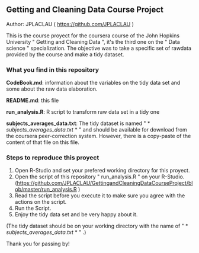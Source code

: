 ## Getting and Cleaning Data Course Project

Author: JPLACLAU ( https://github.com/JPLACLAU )

This is the course proyect for the coursera course of the John Hopkins University " Getting and Cleaning Data ", it's the third one on the " Data science " specialization. The objective was to take a specific set of rawdata provided by the course and make a tidy dataset.

### What you find in this repository

**CodeBook.md**: information about the variables on the tidy data set and some about the raw data elaboration.

**README.md**: this file

**run_analysis.R**: R script to transform raw data set in a tidy one

**subjects_averages_data.txt**: The tidy dataset is named " * *subjects_averages_data.txt* * " and should be available for download from the coursera peer-correction system. However, there is a copy-paste of the content of that file on this file.

### Steps to reproduce this proyect
1. Open R-Studio and set your prefered working directory for this proyect.
2. Open the script of this repository " run_analysis.R " on your R-Studio. (https://github.com/JPLACLAU/GettingandCleaningDataCourseProject/blob/master/run_analysis.R )
3. Read the script before you execute it to make sure you agree with the actions on the script.
4. Run the Script. 
5. Enjoy the tidy data set and be very happy about it. 

(The tidy dataset should be on your working directory with the name of " * *subjects_averages_data.txt* * " .)

Thank you for passing by!


